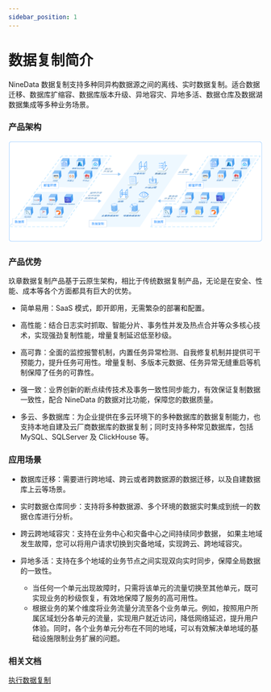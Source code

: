 ```yaml
---
sidebar_position: 1
---
```


# 数据复制简介

NineData 数据复制支持多种同异构数据源之间的离线、实时数据复制。适合数据迁移、数据库扩缩容、数据库版本升级、异地容灾、异地多活、数据仓库及数据湖数据集成等多种业务场景。



### 产品架构
![quickstart1](./image/replication_overview.png)

### 产品优势

玖章数据复制产品基于云原生架构，相比于传统数据复制产品，无论是在安全、性能、成本等各个方面都具有巨大的优势。

* 简单易用：SaaS 模式，即开即用，无需繁杂的部署和配置。

* 高性能：结合日志实时抓取、智能分片、事务性并发及热点合并等众多核心技术，实现强劲复制性能，增量复制延迟低至秒级。
* 高可靠：全面的监控报警机制，内置任务异常检测、自我修复机制并提供可干预能力，提升任务可用性。增量复制、多版本元数据、任务异常无缝重启等机制保障了任务的可靠性。
* 强一致：业界创新的断点续传技术及事务一致性同步能力，有效保证复制数据一致性，配合 NineData 的数据对比功能，保障您的数据质量。

* 多云、多数据库：为企业提供在多云环境下的多种数据库的数据复制能力，也支持本地自建及云厂商数据库的数据复制；同时支持多种常见数据库，包括 MySQL、SQLServer 及 ClickHouse 等。

### 应用场景

* 数据库迁移：需要进行跨地域、跨云或者跨数据源的数据迁移，以及自建数据库上云等场景。

* 实时数据仓库同步：支持将多种数据源、多个环境的数据实时集成到统一的数据仓库进行分析。

* 跨云跨地域容灾：支持在业务中心和灾备中心之间持续同步数据， 如果主地域发生故障，您可以将用户请求切换到灾备地域，实现跨云、跨地域容灾。

* 异地多活：支持在多个地域的业务节点之间实现双向实时同步，保障全局数据的一致性。
  * 当任何一个单元出现故障时，只需将该单元的流量切换至其他单元，既可实现业务的秒级恢复，有效地保障了服务的高可用性。
  * 根据业务的某个维度将业务流量分流至各个业务单元。例如，按照用户所属区域划分各单元的流量，实现用户就近访问，降低网络延迟，提升用户体验。同时，各个业务单元分布在不同的地域，可以有效解决单地域的基础设施限制业务扩展的问题。

### 相关文档

[执行数据复制](data_replication.md)
